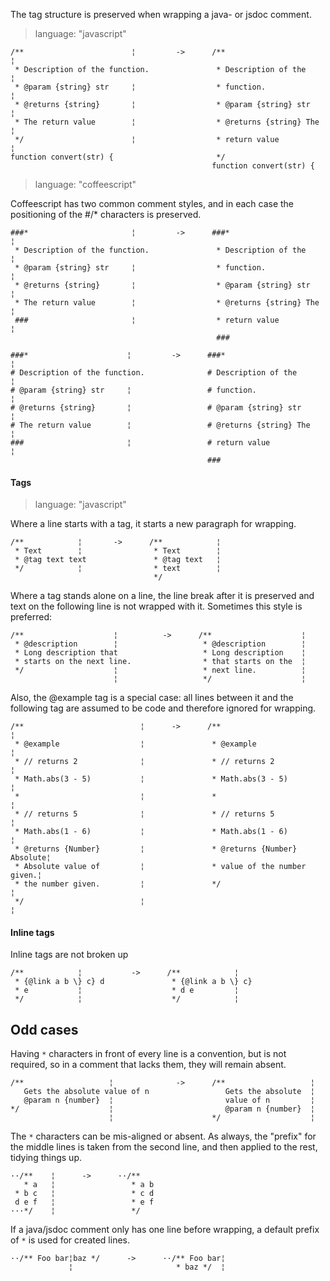 The tag structure is preserved when wrapping a java- or jsdoc comment.

> language: "javascript"

    /**                        ¦         ->      /**                        ¦
     * Description of the function.               * Description of the      ¦
     * @param {string} str     ¦                  * function.               ¦
     * @returns {string}       ¦                  * @param {string} str     ¦
     * The return value        ¦                  * @returns {string} The   ¦
     */                        ¦                  * return value            ¦
    function convert(str) {                       */
                                                 function convert(str) {

> language: "coffeescript"

Coffeescript has two common comment styles, and in each case the positioning of
the #/* characters is preserved.

    ###*                       ¦         ->      ###*                       ¦
     * Description of the function.               * Description of the      ¦
     * @param {string} str     ¦                  * function.               ¦
     * @returns {string}       ¦                  * @param {string} str     ¦
     * The return value        ¦                  * @returns {string} The   ¦
     ###                       ¦                  * return value            ¦
                                                  ###

    ###*                      ¦         ->      ###*                      ¦
    # Description of the function.              # Description of the      ¦
    # @param {string} str     ¦                 # function.               ¦
    # @returns {string}       ¦                 # @param {string} str     ¦
    # The return value        ¦                 # @returns {string} The   ¦
    ###                       ¦                 # return value            ¦
                                                ###

#### Tags ####

> language: "javascript"

Where a line starts with a tag, it starts a new paragraph for wrapping.

    /**            ¦       ->      /**            ¦
     * Text        ¦                * Text        ¦
     * @tag text text               * @tag text   ¦
     */            ¦                * text        ¦
                                    */

Where a tag stands alone on a line, the line break after it is preserved and
text on the following line is not wrapped with it. Sometimes this style is
preferred:

    /**                    ¦          ->      /**                    ¦
     * @description        ¦                   * @description        ¦
     * Long description that                   * Long description    ¦
     * starts on the next line.                * that starts on the  ¦
     */                    ¦                   * next line.          ¦
                           ¦                   */                    ¦

Also, the @example tag is a special case: all lines between it and the following
tag are assumed to be code and therefore ignored for wrapping.

    /**                          ¦      ->      /**                          ¦
     * @example                  ¦               * @example                  ¦
     * // returns 2              ¦               * // returns 2              ¦
     * Math.abs(3 - 5)           ¦               * Math.abs(3 - 5)           ¦
     *                           ¦               *                           ¦
     * // returns 5              ¦               * // returns 5              ¦
     * Math.abs(1 - 6)           ¦               * Math.abs(1 - 6)           ¦
     * @returns {Number}         ¦               * @returns {Number} Absolute¦
     * Absolute value of         ¦               * value of the number given.¦
     * the number given.         ¦               */                          ¦
     */                          ¦                                           ¦


#### Inline tags ####

Inline tags are not broken up

    /**            ¦           ->      /**            ¦
     * {@link a b \} c} d               * {@link a b \} c}
     * e           ¦                    * d e         ¦
     */            ¦                    */            ¦


## Odd cases ##

Having `*` characters in front of every line is a convention, but is not
required, so in a comment that lacks them, they will remain absent.

    /**                   ¦              ->      /**                   ¦
       Gets the absolute value of n                 Gets the absolute  ¦
       @param n {number}  ¦                         value of n         ¦
    */                    ¦                         @param n {number}  ¦
                          ¦                      */                    ¦

The `*` characters can be mis-aligned or absent. As always, the "prefix" for the
middle lines is taken from the second line, and then applied to the rest,
tidying things up.

    ··/**    ¦      ->      ··/**
       * a   ¦                 * a b
     * b c   ¦                 * c d
     d e f   ¦                 * e f
    ···*/    ¦                 */

If a java/jsdoc comment only has one line before wrapping, a default prefix of 
` * ` is used for created lines.

    ··/** Foo bar¦baz */      ->      ··/** Foo bar¦
                 ¦                       * baz */  ¦